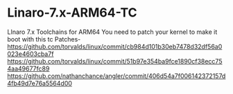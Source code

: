 # Linaro-7.x-ARM64-TC
LInaro 7.x Toolchains for ARM64
You need to patch your kernel to make it boot with this tc
Patches-
https://github.com/torvalds/linux/commit/cb984d101b30eb7478d32df56a0023e4603cba7f
https://github.com/torvalds/linux/commit/51b97e354ba9fce1890cf38ecc754aa49677fc89
https://github.com/nathanchance/angler/commit/406d54a7f006142372157d4fb49d7e76a5564d00
